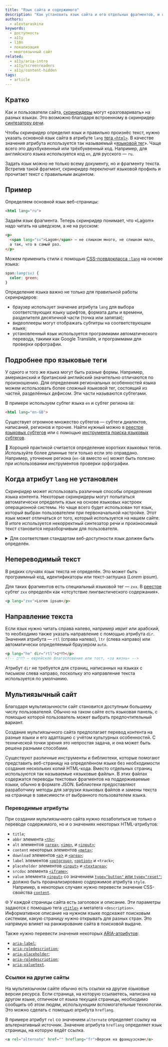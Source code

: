 ```yaml
---
title: "Язык сайта и содержимого"
description: "Как установить язык сайта и его отдельных фрагментов, и почему это важно."
authors:
  - alextaraskina
keywords:
  - доступность
  - a11y
  - l10n
  - локализация
  - многоязычный сайт
related:
  - a11y/aria-intro
  - a11y/screenreaders
  - a11y/content-hidden
tags:
  - article
---
```


## Кратко

Как и пользователи сайта, [скринридеры](/a11y/screenreaders/) могут «разговаривать» на разных языках. Это возможно благодаря встроенному в скринридер [синтезатору речи](/a11y/screenreaders/#ustroystvo).

Чтобы скринридер определил язык и правильно произнёс текст, нужно указать основной язык сайта в атрибуте `lang` [тега `<html>`](/html/html/). В качестве значения атрибута используется так называемый «[языковой тег](/a11y/lang-attribute/#podrobnee-pro-yazykovye-tegi)». Чаще всего это двухбуквенный или трёхбуквенный код. Например, для английского языка используется код `en`, для русского — `ru`.

Задать язык можно не только всему документу, но и фрагменту текста. Встретив такой фрагмент, скринридер переключит языковой профиль и прочитает текст с правильным акцентом.

## Пример

Определяем основной язык веб-страницы:

```html
<html lang="ru">
```

Задаём язык фрагмента. Теперь скринридер понимает, что «Lagom» надо читать на шведском, а не на русском:

```html
<p>
  <span lang="sv">Lagom</span> — не слишком много, не слишком мало,
  а так, что в самый раз.
</p>
```

Можем применить стили с помощью [CSS-псевдокласса `:lang`](/css/lang/) на основе языка:

```css
span:lang(sv) {
  color: green;
}
```

Определение языка важно не только для правильной работы скринридеров:

- браузер использует значение атрибута `lang` для выбора соответствующих языку шрифтов, формата даты и времени, разделителя десятичной части (точка или запятая);
- видеоплееры могут отображать субтитры на соответствующем языке;
- установленный язык используется программами автоматического перевода, такими как Google Translate, и программами для проверки орфографии.

## Подробнее про языковые теги

У одного и того же языка могут быть разные формы. Например, американский и британский английский значительно отличаются по произношению. Для определения региональных особенностей языка можем использовать более сложный языковой тег, состоящий из частей, разделённых дефисом. Эти части называются субтегами.

В примере используем субтег языка `en` и субтег региона `GB`:

```html
<html lang="en-GB">
```

Существует огромное множество субтегов — субтеги диалектов, написаний, регионов и прочие. Найти нужный можно в [реестре языковых субтегов](https://www.iana.org/assignments/language-subtag-registry/language-subtag-registry) или с помощью [инструмента поиска языковых субтегов](https://r12a.github.io/app-subtags/).

<aside>

📌 Хорошей практикой считается определение коротких языковых тегов. Используйте более длинные теги только если это оправдано. Например, уточнение региона (`en-GB` вместо `en`) может быть полезно при использовании инструментов проверки орфографии.

</aside>

## Когда атрибут `lang` не установлен

Скринридер может использовать различные способы определения языка контента. Некоторые скринридеры могут попытаться автоматически определить язык на основе языковых настроек операционной системы. Но чаще всего будет использован тот язык, который выбран пользователем при первоначальной настройке. Этот язык может отличаться от того, который используется на нашем сайте. В итоге используется некорректный синтезатор речи и произносимый текст становится неразборчивым для пользователя.

<details>
  <summary>Для соответствия стандартам веб-доступности язык должен быть определён.</summary>

Основной язык должен быть определён для каждой страницы — это одно из требований соответствия базовому уровню доступности — [уровню A](/a11y/wcag-conformance-levels/#uroven-a).

Язык фрагментов с текстом на другом языке, отличном от основного, должен быть указан для соответствия [уровню доступности AA](/a11y/wcag-conformance-levels/#uroven-aa).

Некоторые фрагменты не нуждаются в переопределении языка. К исключениям относятся:

- имена собственные;
- некоторые термины — например, _Homo Sapiens_, _Alpha Centauri_;
- слова и фразы, ставшие частью языка — например, фраза «déjà vu» стала частью английского языка и корректно интерпретируется скринридерами.

</details>

## Непереводимый текст

В редких случаях язык текста не определён. Это может быть программный код, идентификаторы или текст-заглушка (_Lorem ipsum_).

Для таких фрагментов есть специальный языковой тег — `zxx`. В [реестре](https://www.iana.org/assignments/language-subtag-registry/language-subtag-registry) субтег `zxx` определён как «отсутствие лингвистического содержания».

```html
<p lang="zxx">Lorem ipsum</p>
```

## Направление текста

Если язык нужно читать справа налево, например иврит или арабский, то необходимо также указать направление с помощью атрибута `dir`. Значения атрибута — `rtl` (справа налево), `ltr` (слева направо) или автоматически определяемый браузером `auto`.

```html
<p lang="he" dir="rtl">לחיים</p>
<!-- לחיים — еврейское благословение или тост, «за жизнь« -->
```

Атрибут `dir` не требуется для страниц, написанных на языках с письмом слева направо, поскольку это направление текста используется по умолчанию.

## Мультиязычный сайт

Благодаря мультиязычности сайт становится доступным большему числу пользователей. Обычно на таком сайте есть языковая панель, с помощью которой пользователь может выбрать предпочтительный вариант.

Создание мультиязычного сайта предполагает перевод контента на разные языки и его адаптацию с учётом культурных особенностей. С технической точки зрения это непростая задача, и она может быть решена разными способами.

Существуют различные инструменты и библиотеки, которые помогают представить веб-страницу на определённом языке без необходимости создания нескольких копий HTML-кода. Вместо отдельных страниц используются так называемые «языковые файлы». В этих файлах содержатся переводы текстовых фрагментов на поддерживаемые языки, обычно в формате JSON. Библиотеки предоставляют разработчику методы для загрузки языковых файлов и замены текста на странице в зависимости от выбранного пользователем языка.

### Переводимые атрибуты

При создании мультиязычного сайта нужно позаботиться не только о переводе содержимого, но и о значениях некоторых HTML-атрибутов:

- `title`;
- `abbr` элемента [`<th>`](/html/tables/#th);
- `alt` элементов [`<area>`](/html/area/), [`<img>`](/html/img/), и [`<input>`](/html/input/);
- `content` некоторых элементов [`<meta>`](/html/meta/);
- `download` элементов [`<a`>](/html/a/) и [`<area>`](/html/area/);
- `label` элементов [`<optgroup>`](/html/optgroup/), [`<option>`](/html/option/) и `<track>`;
- `placeholder` элементов [`<input>`](/html/input/) и [`<textarea>`](/html/textarea/);
- `srcdoc` элемента [`<iframe>`](/html/iframe/);
- `value` элемента [`<input>`](/html/input/) со значением [`type="button"` или `type="reset"`](/html/input/#type);
- должно быть проанализировано содержимое атрибута `style`. Например, в некоторых случаях нужно перевести значение CSS-свойства [`content`](/css/content/).

<aside>

🌐 У каждой страницы сайта есть заголовок и описание. Эти параметры задаются с помощью тега [`<title>`](/html/title/) и метатега `<description>`. Информативное описание на нужном языке подскажет поисковым системам, какую страницу нужно открывать для разных стран. Это напрямую влияет на ранжирование сайта в поисковой выдаче.

</aside>

Также нужно перевести значения некоторых [ARIA-атрибутов](/a11y/aria-attrs/):

- [`aria-label`](/a11y/aria-label/);
- [`aria-roledescription`](/a11y/aria-roledescription/);
- [`aria-placeholder`](/a11y/aria-placeholder/);
- [`aria-roledescription`](/a11y/aria-roledescription/);
- [`aria-valuetext`](/a11y/aria-valuetext/).

### Ссылки на другие сайты

На мультиязычном сайте обычно есть ссылки на другие языковые версии ресурса. Если страница, на которую ссылаетесь, написана на другом языке, отличном от языка текущей страницы, необходимо сообщить об этом людям, использующим вспомогательные технологии. Это можно сделать с помощью атрибута `hreflang`.

В примере атрибут `rel` со значением `alternate` определяет ссылку на альтернативный источник. Значение атрибута `hreflang` определяет язык страницы, на которую ведёт ссылка.

```html
<a rel="alternate" href="" hreflang="fr">Версия на французском</a>
```
